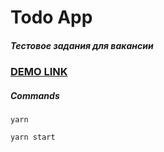 # Todo App

##### Тестовое задания для вакансии

### [DEMO LINK](https://danilshapilov.github.io/todo-app)

##### Commands

`yarn`

`yarn start`
